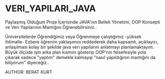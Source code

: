 # VERI_YAPILARI_JAVA
Paylaşmış Olduğum Proje İçerisinde JAVA'nın Bellek Yönetimi, OOP Konsepti ve Veri Yapılarının Mantığını Öğrenebilirsiniz..

Üniversitelerde Öğrendiğimiz veya Öğrenmeye çalıştığımız -yüksek ihtimalle- Ezbere öğrenim yaklaşımını reddederek daha kapsamlı, açıklayıcı, 
anlaşılması kolay bir şekilde java veri yapılarını anlatmayı planlamaktayım. Büyük ölçüde işin arka plan kısmını gösterip OOP'nin felsefesiyle
yola çıkarak sadece "yaptım" demekle kalmayıp "nasıl yapıldığının mantığını da biliyorum" diyeceğiz..

AUTHOR: BERAT KURT
